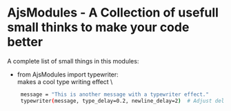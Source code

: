 # AjsModules - A Collection of usefull small thinks to make your code better
A complete list of small things in this modules:

- from AjsModules import typewriter: \
   makes a cool type writing effect \
   ```sh
    message = "This is another message with a typewriter effect."
    typewriter(message, type_delay=0.2, newline_delay=2)  # Adjust delays as needed
   ```
